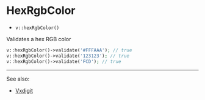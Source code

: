 # HexRgbColor

- `v::hexRgbColor()`

Validates a hex RGB color

```php
v::hexRgbColor()->validate('#FFFAAA'); // true
v::hexRgbColor()->validate('123123'); // true
v::hexRgbColor()->validate('FCD'); // true
```

***
See also:

  * [Vxdigit](Vxdigit.md)
